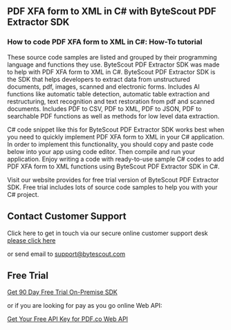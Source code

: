 ## PDF XFA form to XML in C# with ByteScout PDF Extractor SDK

### How to code PDF XFA form to XML in C#: How-To tutorial

These source code samples are listed and grouped by their programming language and functions they use. ByteScout PDF Extractor SDK was made to help with PDF XFA form to XML in C#. ByteScout PDF Extractor SDK is the SDK that helps developers to extract data from unstructured documents, pdf, images, scanned and electronic forms. Includes AI functions like automatic table detection, automatic table extraction and restructuring, text recognition and text restoration from pdf and scanned documents. Includes PDF to CSV, PDF to XML, PDF to JSON, PDF to searchable PDF functions as well as methods for low level data extraction.

C# code snippet like this for ByteScout PDF Extractor SDK works best when you need to quickly implement PDF XFA form to XML in your C# application. In order to implement this functionality, you should copy and paste code below into your app using code editor. Then compile and run your application. Enjoy writing a code with ready-to-use sample C# codes to add PDF XFA form to XML functions using ByteScout PDF Extractor SDK in C#.

Visit our website provides for free trial version of ByteScout PDF Extractor SDK. Free trial includes lots of source code samples to help you with your C# project.

## Contact Customer Support

Click here to get in touch via our secure online customer support desk [please click here](https://bytescout.zendesk.com/hc/en-us/requests/new?subject=ByteScout%20PDF%20Extractor%20SDK%20Question)

or send email to [support@bytescout.com](mailto:support@bytescout.com?subject=ByteScout%20PDF%20Extractor%20SDK%20Question) 

## Free Trial

[Get 90 Day Free Trial On-Premise SDK](https://bytescout.com/download/web-installer?utm_source=github-readme)

or if you are looking for pay as you go online Web API:

[Get Your Free API Key for PDF.co Web API](https://pdf.co/documentation/api?utm_source=github-readme)